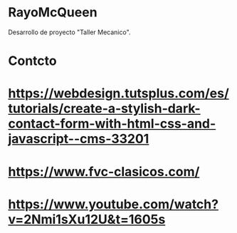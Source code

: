 # RayoMcQueen
Desarrollo de proyecto "Taller Mecanico".

# Contcto 
# https://webdesign.tutsplus.com/es/tutorials/create-a-stylish-dark-contact-form-with-html-css-and-javascript--cms-33201

# https://www.fvc-clasicos.com/

# https://www.youtube.com/watch?v=2Nmi1sXu12U&t=1605s


